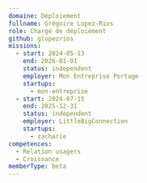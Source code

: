 ```yaml
---
domaine: Déploiement
fullname: Grégoire Lopez-Rios
role: Chargé de déploiement
github: glopezrios
missions:
  - start: 2024-05-13
    end: 2026-01-01
    status: independent
    employer: Mon Entreprise Portage
    startups:
      - mon-entreprise
  - start: 2024-07-15
    end: 2025-12-31
    status: independent
    employer: LittleBigConnection
    startups:
      - zacharie
competences:
  - Relation usagers
  - Croissance
memberType: beta
---
```


